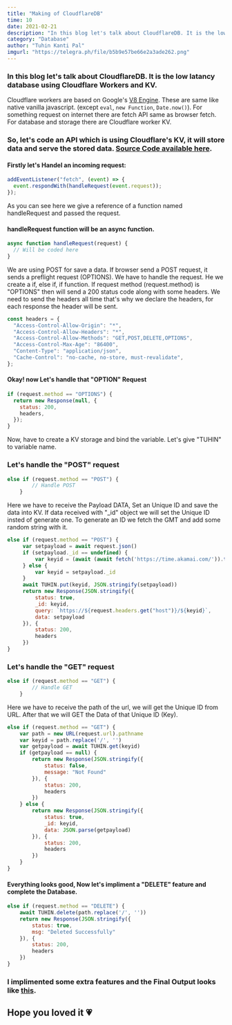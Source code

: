 ```yaml
---
title: "Making of CloudflareDB"
time: 10
date: 2021-02-21
description: "In this blog let's talk about CloudflareDB. It is the low latancy database using Cloudflare Workers and KV."
category: "Database"
author: "Tuhin Kanti Pal"
imgurl: "https://telegra.ph/file/b5b9e57be66e2a3ade262.png"
---
```


### In this blog let's talk about CloudflareDB. It is the low latancy database using Cloudflare Workers and KV.

Cloudflare workers are based on Google's [V8 Engine](https://v8.dev/ "V8 Engine"). These are same like native vanilla javascript. (except <code>eval</code>, <code>new Function</code>, <code>Date.now()</code>). For something request on internet there are fetch API same as browser fetch. For database and storage there are Cloudflare worker KV.

### So, let's code an API which is using Cloudflare's KV, it will store data and serve the stored data. [Source Code available here](https://github.com/tuhinpal/CloudflareDB "Source Code").

#### Firstly let's Handel an incoming request:

```javascript
addEventListener("fetch", (event) => {
  event.respondWith(handleRequest(event.request));
});
```

As you can see here we give a reference of a function named handleRequest and passed the request.

#### handleRequest function will be an async function.

```javascript
async function handleRequest(request) {
  // Will be coded here
}
```

We are using POST for save a data. If browser send a POST request, it sends a preflight request (OPTIONS). We have to handle the request. He we create a if, else if, if function. If request method (request.method) is "OPTIONS" then will send a 200 status code along with some headers. We need to send the headers all time that's why we declare the headers, for each response the header will be sent.

```javascript
const headers = {
  "Access-Control-Allow-Origin": "*",
  "Access-Control-Allow-Headers": "*",
  "Access-Control-Allow-Methods": "GET,POST,DELETE,OPTIONS",
  "Access-Control-Max-Age": "86400",
  "Content-Type": "application/json",
  "Cache-Control": "no-cache, no-store, must-revalidate",
};
```

#### Okay! now Let's handle that "OPTION" Request

```javascript
if (request.method == "OPTIONS") {
  return new Response(null, {
    status: 200,
    headers,
  });
}
```

Now, have to create a KV storage and bind the variable. Let's give "TUHIN" to variable name.

### Let's handle the "POST" request

```javascript
else if (request.method == "POST") {
        // Handle POST
    }
```

Here we have to receive the Payload DATA, Set an Unique ID and save the data into KV. If data received with "\_id" object we will set the Unique ID insted of generate one. To generate an ID we fetch the GMT and add some random string with it.

```javascript
else if (request.method == "POST") {
     var setpayload = await request.json()
     if (setpayload._id == undefined) {
         var keyid = (await (await fetch('https://time.akamai.com/')).text()) + Math.random().toString(36).substring(9)
     } else {
         var keyid = setpayload._id
     }
     await TUHIN.put(keyid, JSON.stringify(setpayload))
     return new Response(JSON.stringify({
         status: true,
         _id: keyid,
         query: `https://${request.headers.get("host")}/${keyid}`,
         data: setpayload
     }), {
         status: 200,
         headers
     })
}
```

### Let's handle the "GET" request

```javascript
else if (request.method == "GET") {
        // Handle GET
    }
```

Here we have to receive the path of the url, we will get the Unique ID from URL. After that we will GET the Data of that Unique ID (Key).

```javascript
else if (request.method == "GET") {
    var path = new URL(request.url).pathname
    var keyid = path.replace('/', '')
    var getpayload = await TUHIN.get(keyid)
    if (getpayload == null) {
        return new Response(JSON.stringify({
            status: false,
            message: "Not Found"
        }), {
            status: 200,
            headers
        })
    } else {
        return new Response(JSON.stringify({
            status: true,
            _id: keyid,
            data: JSON.parse(getpayload)
        }), {
            status: 200,
            headers
        })
    }
}
```

#### Everything looks good, Now let's impliment a "DELETE" feature and complete the Database.

```javascript
else if (request.method == "DELETE") {
    await TUHIN.delete(path.replace('/', ''))
    return new Response(JSON.stringify({
        status: true,
        msg: "Deleted Successfully"
    }), {
        status: 200,
        headers
    })
}
```

### I implimented some extra features and the Final Output looks like [this](https://github.com/tuhinpal/CloudflareDB "this").

## Hope you loved it 💗

